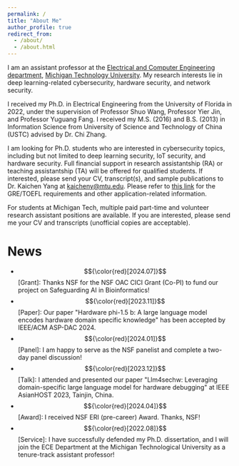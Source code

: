 ```yaml
---
permalink: /
title: "About Me"
author_profile: true
redirect_from: 
  - /about/
  - /about.html
---
```


I am an assistant professor at the [Electrical and Computer Engineering department](https://www.mtu.edu/ece/), [Michigan Technology University](https://www.mtu.edu/). My research interests lie in deep learning-related cybersecurity, hardware security, and network security.

I received my Ph.D. in Electrical Engineering from the University of Florida in 2022, under the supervision of Professor Shuo Wang, Professor Yier Jin, and Professor Yuguang Fang. I received my M.S. (2016) and B.S. (2013) in Information Science from University of Science and Technology of China (USTC) advised by Dr. Chi Zhang. 

I am looking for Ph.D. students who are interested in cybersecurity topics, including but not limited to deep learning security, IoT security, and hardware security. Full financial support in research assistantship (RA) or teaching assistantship (TA) will be offered for qualified students. If interested, please send your CV, transcript(s), and sample publications to Dr. Kaichen Yang at [kaicheny@mtu.edu](kaicheny@mtu.edu). Please refer to [this link](https://www.mtu.edu/ece/graduate/computer/) for the GRE/TOEFL requirements and other application-related information.

For students at Michigan Tech, multiple paid part-time and volunteer research assistant positions are available. If you are interested, please send me your CV and transcripts (unofficial copies are acceptable).


#  News
- $${\color{red}[2024.07]}$$[Grant]: Thanks NSF for the NSF OAC CICI Grant (Co-PI) to fund our project on Safeguarding AI in Bioinformatics!
- $${\color{red}[2023.11]}$$[Paper]: Our paper "Hardware phi-1.5 b: A large language model encodes hardware domain specific knowledge" has been accepted by IEEE/ACM ASP-DAC 2024.
- $${\color{red}[2024.01]}$$[Panel]: I am happy to serve as the NSF panelist and complete a two-day panel discussion!
- $${\color{red}[2023.12]}$$[Talk]: I attended and presented our paper "Llm4sechw: Leveraging domain-specific large language model for hardware debugging" at IEEE AsianHOST 2023, Tainjin, China.
- $${\color{red}[2024.04]}$$[Award]: I received NSF ERI (pre-career) Award. Thanks, NSF!
- $${\color{red}[2022.08]}$$[Service]: I have successfully defended my Ph.D. dissertation, and I will join the ECE Department at the Michigan Technological University as a tenure-track assistant professor!
 

